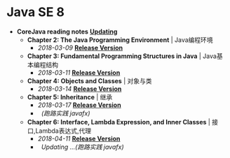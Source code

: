 # Java SE 8

- **CoreJava reading notes** **[Updating]()**
  -   **Chapter 2: The Java Programming Environment** | Java编程环境
       -   *2018-03-09* [**Release Version**]()
  -   **Chapter 3: Fundamental Programming Structures in Java** | Java基本编程结构
       -   *2018-03-11* [**Release Version**]()
  -   **Chapter 4: Objects and Classes** | 对象与类
       -   *2018-03-14* [**Release Version**]()
  -   **Chapter 5: Inheritance** | 继承
       -   *2018-03-17* [**Release Version**]()
       -   *(跑路实践 javafx)*
  -   **Chapter 6: Interface, Lambda Expression, and Inner Classes** | 接口,Lambda表达式,代理
       -   *2018-04-11* [**Release Version**]()
       -   *Updating ...(跑路实践 javafx)*


